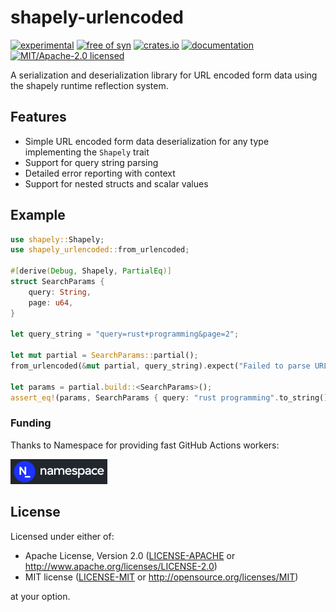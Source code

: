 # shapely-urlencoded

[![experimental](https://img.shields.io/badge/status-highly%20experimental-orange)](https://github.com/fasterthanlime/shapely)
[![free of syn](https://img.shields.io/badge/free%20of-syn-hotpink)](https://github.com/fasterthanlime/free-of-syn)
[![crates.io](https://img.shields.io/crates/v/shapely-urlencoded.svg)](https://crates.io/crates/shapely-urlencoded)
[![documentation](https://docs.rs/shapely-urlencoded/badge.svg)](https://docs.rs/shapely-urlencoded)
[![MIT/Apache-2.0 licensed](https://img.shields.io/crates/l/shapely-urlencoded.svg)](./LICENSE)

A serialization and deserialization library for URL encoded form data using the shapely runtime reflection system.

## Features

- Simple URL encoded form data deserialization for any type implementing the `Shapely` trait
- Support for query string parsing
- Detailed error reporting with context
- Support for nested structs and scalar values

## Example

```rust
use shapely::Shapely;
use shapely_urlencoded::from_urlencoded;

#[derive(Debug, Shapely, PartialEq)]
struct SearchParams {
    query: String,
    page: u64,
}

let query_string = "query=rust+programming&page=2";

let mut partial = SearchParams::partial();
from_urlencoded(&mut partial, query_string).expect("Failed to parse URL encoded data");

let params = partial.build::<SearchParams>();
assert_eq!(params, SearchParams { query: "rust programming".to_string(), page: 2 });
```

### Funding

Thanks to Namespace for providing fast GitHub Actions workers:

<a href="https://namespace.so"><img src="./static/namespace-d.svg" height="40"></a>

## License

Licensed under either of:

- Apache License, Version 2.0 ([LICENSE-APACHE](LICENSE-APACHE) or <http://www.apache.org/licenses/LICENSE-2.0>)
- MIT license ([LICENSE-MIT](LICENSE-MIT) or <http://opensource.org/licenses/MIT>)

at your option.

